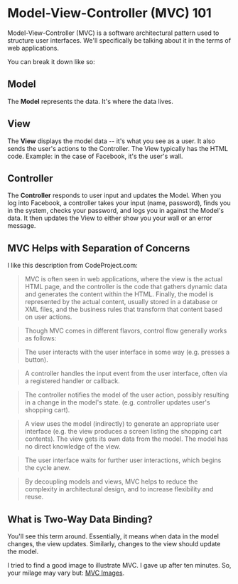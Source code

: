 # Model-View-Controller (MVC) 101

Model-View-Controller (MVC) is a software architectural pattern used to structure user interfaces. We'll specifically be talking about it in the terms of web applications.

You can break it down like so:

## Model

The **Model** represents the data. It's where the data lives.

## View

The **View** displays the model data -- it's what you see as a user. It also sends the user's actions to the Controller. The View typically has the HTML code. Example: in the case of Facebook, it's the user's wall.

## Controller

The **Controller** responds to user input and updates the Model. When you log into Facebook, a controller takes your input (name, password), finds you in the system, checks your password, and logs you in against the Model's data. It then updates the View to either show you your wall or an error message.

## MVC Helps with Separation of Concerns

I like this description from CodeProject.com:

>MVC is often seen in web applications, where the view is the actual HTML page, and the controller is the code that gathers dynamic data and generates the content within the HTML. Finally, the model is represented by the actual content, usually stored in a database or XML files, and the business rules that transform that content based on user actions.

>Though MVC comes in different flavors, control flow generally works as follows:

>The user interacts with the user interface in some way (e.g. presses a button).

>A controller handles the input event from the user interface, often via a registered handler or callback.

>The controller notifies the model of the user action, possibly resulting in a change in the model's state. (e.g. controller updates user's shopping cart).

>A view uses the model (indirectly) to generate an appropriate user interface (e.g. the view produces a screen listing the shopping cart contents). The view gets its own data from the model. The model has no direct knowledge of the view.

>The user interface waits for further user interactions, which begins the cycle anew.

>By decoupling models and views, MVC helps to reduce the complexity in architectural design, and to increase flexibility and reuse.

## What is Two-Way Data Binding?

You'll see this term around. Essentially, it means when data in the model changes, the view updates. Similarly, changes to the view should update the model.

I tried to find a good image to illustrate MVC. I gave up after ten minutes. So, your milage may vary but: [MVC Images](https://www.google.com/search?q=mvc+image&biw=1228&bih=637&source=lnms&tbm=isch&sa=X&ved=0ahUKEwjxwbGnwqzLAhUM4iYKHYF9C8IQ_AUIBigB).
